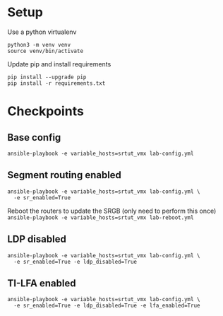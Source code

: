 # Setup
Use a python virtualenv
```
python3 -m venv venv
source venv/bin/activate
```

Update pip and install requirements
```
pip install --upgrade pip
pip install -r requirements.txt
```
# Checkpoints
## Base config  
```ansible-playbook -e variable_hosts=srtut_vmx lab-config.yml```

## Segment routing enabled  
```
ansible-playbook -e variable_hosts=srtut_vmx lab-config.yml \
  -e sr_enabled=True
  ```

Reboot the routers to update the SRGB (only need to perform this once)  
```ansible-playbook -e variable_hosts=srtut_vmx lab-reboot.yml```

## LDP disabled  
```
ansible-playbook -e variable_hosts=srtut_vmx lab-config.yml \
  -e sr_enabled=True -e ldp_disabled=True
  ```

## TI-LFA enabled
```
ansible-playbook -e variable_hosts=srtut_vmx lab-config.yml \
  -e sr_enabled=True -e ldp_disabled=True -e lfa_enabled=True
```

